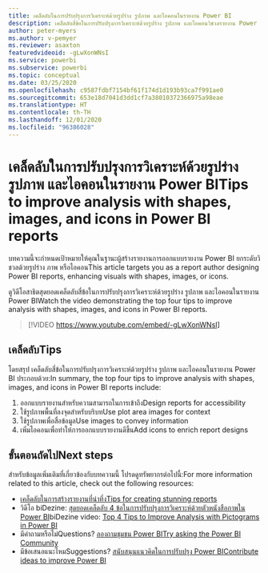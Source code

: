 ```yaml
---
title: เคล็ดลับในการปรับปรุงการวิเคราะห์ด้วยรูปร่าง รูปภาพ และไอคอนในรายงาน Power BI
description: เคล็ดลับสี่ข้อในการปรับปรุงการวิเคราะห์ด้วยรูปร่าง รูปภาพ และไอคอนวิชวลรายงาน Power BI ใน Power BI Desktop หรือบริการของ Power BI
author: peter-myers
ms.author: v-pemyer
ms.reviewer: asaxton
featuredvideoid: -gLwXonWNsI
ms.service: powerbi
ms.subservice: powerbi
ms.topic: conceptual
ms.date: 03/25/2020
ms.openlocfilehash: c9587fdbf7154bf61f174d1d193b93ca7f991ae0
ms.sourcegitcommit: 653e18d7041d3dd1cf7a38010372366975a98eae
ms.translationtype: HT
ms.contentlocale: th-TH
ms.lasthandoff: 12/01/2020
ms.locfileid: "96386028"
---
```

# <a name="tips-to-improve-analysis-with-shapes-images-and-icons-in-power-bi-reports"></a><span data-ttu-id="8cb4e-103">เคล็ดลับในการปรับปรุงการวิเคราะห์ด้วยรูปร่าง รูปภาพ และไอคอนในรายงาน Power BI</span><span class="sxs-lookup"><span data-stu-id="8cb4e-103">Tips to improve analysis with shapes, images, and icons in Power BI reports</span></span>

<span data-ttu-id="8cb4e-104">บทความนี้จะกำหนดเป้าหมายให้คุณในฐานะผู้สร้างรายงานการออกแบบรายงาน Power BI ยกระดับวิชวลด้วยรูปร่าง ภาพ หรือไอคอน</span><span class="sxs-lookup"><span data-stu-id="8cb4e-104">This article targets you as a report author designing Power BI reports, enhancing visuals with shapes, images, or icons.</span></span>

<span data-ttu-id="8cb4e-105">ดูวิดีโอสาธิตสุดยอดเคล็ดลับสี่ข้อในการปรับปรุงการวิเคราะห์ด้วยรูปร่าง รูปภาพ และไอคอนในรายงาน Power BI</span><span class="sxs-lookup"><span data-stu-id="8cb4e-105">Watch the video demonstrating the top four tips to improve analysis with shapes, images, and icons in Power BI reports.</span></span>

> [!VIDEO https://www.youtube.com/embed/-gLwXonWNsI]

## <a name="tips"></a><span data-ttu-id="8cb4e-106">เคล็ดลับ</span><span class="sxs-lookup"><span data-stu-id="8cb4e-106">Tips</span></span>

<span data-ttu-id="8cb4e-107">โดยสรุป เคล็ดลับสี่ข้อในการปรับปรุงการวิเคราะห์ด้วยรูปร่าง รูปภาพ และไอคอนในรายงาน Power BI ประกอบด้วย:</span><span class="sxs-lookup"><span data-stu-id="8cb4e-107">In summary, the top four tips to improve analysis with shapes, images, and icons in Power BI reports include:</span></span>

1. <span data-ttu-id="8cb4e-108">ออกแบบรายงานสำหรับความสามารถในการเข้าถึง</span><span class="sxs-lookup"><span data-stu-id="8cb4e-108">Design reports for accessibility</span></span>
1. <span data-ttu-id="8cb4e-109">ใช้รูปภาพพื้นที่ลงจุดสำหรับบริบท</span><span class="sxs-lookup"><span data-stu-id="8cb4e-109">Use plot area images for context</span></span>
1. <span data-ttu-id="8cb4e-110">ใช้รูปภาพเพื่อสื่อข้อมูล</span><span class="sxs-lookup"><span data-stu-id="8cb4e-110">Use images to convey information</span></span>
1. <span data-ttu-id="8cb4e-111">เพิ่มไอคอนเพื่อทำให้การออกแบบรายงานดีขึ้น</span><span class="sxs-lookup"><span data-stu-id="8cb4e-111">Add icons to enrich report designs</span></span>

## <a name="next-steps"></a><span data-ttu-id="8cb4e-112">ขั้นตอนถัดไป</span><span class="sxs-lookup"><span data-stu-id="8cb4e-112">Next steps</span></span>

<span data-ttu-id="8cb4e-113">สำหรับข้อมูลเพิ่มเติมที่เกี่ยวข้องกับบทความนี้ โปรดดูทรัพยากรต่อไปนี้:</span><span class="sxs-lookup"><span data-stu-id="8cb4e-113">For more information related to this article, check out the following resources:</span></span>

- [<span data-ttu-id="8cb4e-114">เคล็ดลับในการสร้างรายงานที่น่าทึ่ง</span><span class="sxs-lookup"><span data-stu-id="8cb4e-114">Tips for creating stunning reports</span></span>](../create-reports/desktop-tips-and-tricks-for-creating-reports.md)
- <span data-ttu-id="8cb4e-115">วิดีโอ biDezine: [สุดยอดเคล็ดลับ 4 ข้อในการปรับปรุงการวิเคราะห์ด้วยตัวหนังสือภาพใน Power BI](https://www.youtube.com/watch?v=-gLwXonWNsI)</span><span class="sxs-lookup"><span data-stu-id="8cb4e-115">biDezine video: [Top 4 Tips to Improve Analysis with Pictograms in Power BI](https://www.youtube.com/watch?v=-gLwXonWNsI)</span></span>
- <span data-ttu-id="8cb4e-116">มีคำถามหรือไม่</span><span class="sxs-lookup"><span data-stu-id="8cb4e-116">Questions?</span></span> [<span data-ttu-id="8cb4e-117">ลองถามชุมชน Power BI</span><span class="sxs-lookup"><span data-stu-id="8cb4e-117">Try asking the Power BI Community</span></span>](https://community.powerbi.com/)
- <span data-ttu-id="8cb4e-118">มีข้อเสนอแนะไหม</span><span class="sxs-lookup"><span data-stu-id="8cb4e-118">Suggestions?</span></span> [<span data-ttu-id="8cb4e-119">สนับสนุนแนวคิดในการปรับปรุง Power BI</span><span class="sxs-lookup"><span data-stu-id="8cb4e-119">Contribute ideas to improve Power BI</span></span>](https://ideas.powerbi.com/)

